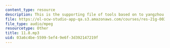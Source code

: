 ```yaml
---
content_type: resource
description: This is the supporting file of tools based on to yangzhou by way of zhenjiang.
file: https://ol-ocw-studio-app-qa.s3.amazonaws.com/courses/res-21g-003-learning-chinese-a-foundation-course-in-mandarin-spring-2011/03a6c4be55995ef49e6f3d392147219f_11.8.mp3
file_type: audio/mpeg
resourcetype: Other
title: 11.8.mp3
uid: 03a6c4be-5599-5ef4-9e6f-3d392147219f
---
```

